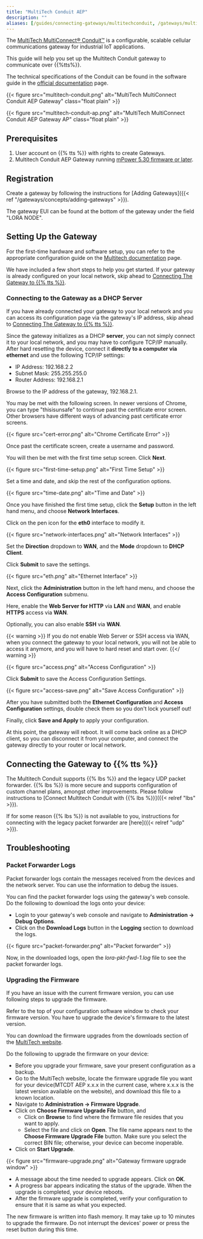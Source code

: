 ```yaml
---
title: "MultiTech Conduit AEP"
description: ""
aliases: [/guides/connecting-gateways/multitechconduit, /gateways/multitechconduit]
---
```


The [MultiTech MultiConnect® Conduit™](http://www.multitech.net/developer/products/multiconnect-Conduit-platform/) is a configurable, scalable cellular communications gateway for industrial IoT applications. 

This guide will help you set up the Multitech Conduit gateway to communicate over {{%tts%}}.

<!--more-->

The technical specifications of the Conduit can be found in the software guide in the [official documentation](http://www.multitech.net/developer/products/multiconnect-conduit-platform/conduit/) page.

{{< figure src="multitech-conduit.png" alt="MultiTech MultiConnect Conduit AEP Gateway" class="float plain" >}}

{{< figure src="multitech-conduit-ap.png" alt="MultiTech MultiConnect Conduit AEP Gateway AP" class="float plain" >}}

## Prerequisites

1. User account on {{% tts %}} with rights to create Gateways.
2. Multitech Conduit AEP Gateway running [mPower 5.30 firmware or later](http://www.multitech.net/developer/downloads/).

## Registration

Create a gateway by following the instructions for [Adding Gateways]({{< ref "/gateways/concepts/adding-gateways" >}}).

The gateway EUI can be found at the bottom of the gateway under the field &quot;LORA NODE&quot;.

## Setting Up the Gateway

For the first-time hardware and software setup, you can refer to the appropriate configuration guide on the [Multitech documentation](http://www.multitech.net/developer/products/multiconnect-conduit-platform/conduit/) page.

We have included a few short steps to help you get started. If your gateway is already configured on your local network, skip ahead to [Connecting The Gateway to {{% tts %}}](#connecting-the-gateway-to-the-things-stack).

### Connecting to the Gateway as a DHCP Server

If you have already connected your gateway to your local network and you can access its configuration page via the gateway's IP address, skip ahead to [Connecting The Gateway to {{% tts %}}](#connecting-the-gateway-to-the-things-stack).

Since the gateway initializes as a DHCP **server**, you can not simply connect it to your local network, and you may have to configure TCP/IP manually. After hard resetting the device, connect it **directly to a computer via ethernet** and use the following TCP/IP settings:

- IP Address: 192.168.2.2
- Subnet Mask: 255.255.255.0
- Router Address: 192.168.2.1

Browse to the IP address of the gateway, 192.168.2.1.

You may be met with the following screen. In newer versions of Chrome, you can type "thisisunsafe" to continue past the certificate error screen. Other browsers have different ways of advancing past certificate error screens.

{{< figure src="cert-error.png" alt="Chrome Certificate Error" >}}

Once past the certificate screen, create a username and password.

You will then be met with the first time setup screen. Click **Next**.

{{< figure src="first-time-setup.png" alt="First Time Setup" >}}

Set a time and date, and skip the rest of the configuration options.

{{< figure src="time-date.png" alt="Time and Date" >}}

Once you have finished the first time setup, click the **Setup** button in the left hand menu, and choose **Network Interfaces**.

Click on the pen icon for the **eth0** interface to modify it.

{{< figure src="network-interfaces.png" alt="Network Interfaces" >}}

Set the **Direction** dropdown to **WAN**, and the **Mode** dropdown to **DHCP Client**.

Click **Submit** to save the settings.

{{< figure src="eth.png" alt="Ethernet Interface" >}}

Next, click the **Administration** button in the left hand menu, and choose the **Access Configuration** submenu.

Here, enable the **Web Server for HTTP** via **LAN** and **WAN**, and enable **HTTPS** access via **WAN**.

Optionally, you can also enable **SSH** via **WAN**.

{{< warning >}} If you do not enable Web Server or SSH access via WAN, when you connect the gateway to your local network, you will not be able to access it anymore, and you will have to hard reset and start over. {{</ warning >}}

{{< figure src="access.png" alt="Access Configuration" >}}

Click **Submit** to save the Access Configuration Settings.

{{< figure src="access-save.png" alt="Save Access Configuration" >}}

After you have submitted both the **Ethernet Configuration** and **Access Configuration** settings, double check them so you don't lock yourself out!

Finally, click **Save and Apply** to apply your configuration.

At this point, the gateway will reboot. It will come back online as a DHCP client, so you can disconnect it from your computer, and connect the gateway directly to your router or local network.

## Connecting the Gateway to {{% tts %}}

The Multitech Conduit supports {{% lbs %}} and the legacy UDP packet forwarder. {{% lbs %}} is more secure and supports configuration of custom channel plans, amongst other improvements. Please follow instructions to [Connect Multitech Conduit with {{% lbs %}}]({{< relref "lbs" >}}).

If for some reason {{% lbs %}} is not available to you, instructions for connecting with the legacy packet forwarder are [here]({{< relref "udp" >}}).

## Troubleshooting

### Packet Forwarder Logs

Packet forwarder logs contain the messages received from the devices and the network server. You can use the information to debug the issues.

You can find the packet forwarder logs using the gateway&apos;s web console. Do the following to download the logs onto your device:

- Login to your gateway&apos;s web console and navigate to **Administration -> Debug Options**.
- Click on the **Download Logs** button in the **Logging** section to download the logs.

{{< figure src="packet-forwarder.png" alt="Packet forwarder" >}}

Now, in the downloaded logs, open the *lora-pkt-fwd-1.log* file to see the packet forwarder logs.

### Upgrading the Firmware

If you have an issue with the current firmware version, you can use following steps to upgrade the firmware.

Refer to the top of your configuration software window to check your firmware version. You have to upgrade the device&apos;s firmware to the latest version.

You can download the firmware upgrades from the downloads section of the [MultiTech website](http://www.multitech.net/developer/downloads/).

Do the following to upgrade the firmware on your device:

- Before you upgrade your firmware, save your present configuration as a backup.
- Go to the MultiTech website, locate the firmware upgrade file you want for your device(MTCDT AEP x.x.x in the current case, where x.x.x is the latest version available on the website), and download this file to a known location.
- Navigate to **Administration -> Firmware Upgrade**.
- Click on **Choose Firmware Upgrade File** button, and
  - Click on **Browse** to find where the firmware file resides that you want to apply.
  - Select the file and click on **Open**. The file name appears next to the **Choose Firmware Upgrade File** button. Make sure you select the correct BIN file; otherwise, your device can become inoperable.
- Click on **Start Upgrade**.

{{< figure src="firmware-upgrade.png" alt="Gateway firmware upgrade window" >}}

- A message about the time needed to upgrade appears. Click on **OK**.
- A progress bar appears indicating the status of the upgrade. When the upgrade is completed, your device reboots.
- After the firmware upgrade is completed, verify your configuration to ensure that it is same as what you expected.

The new firmware is written into flash memory. It may take up to 10 minutes to upgrade the firmware. Do not interrupt the devices&apos; power or press the reset button during this time.
